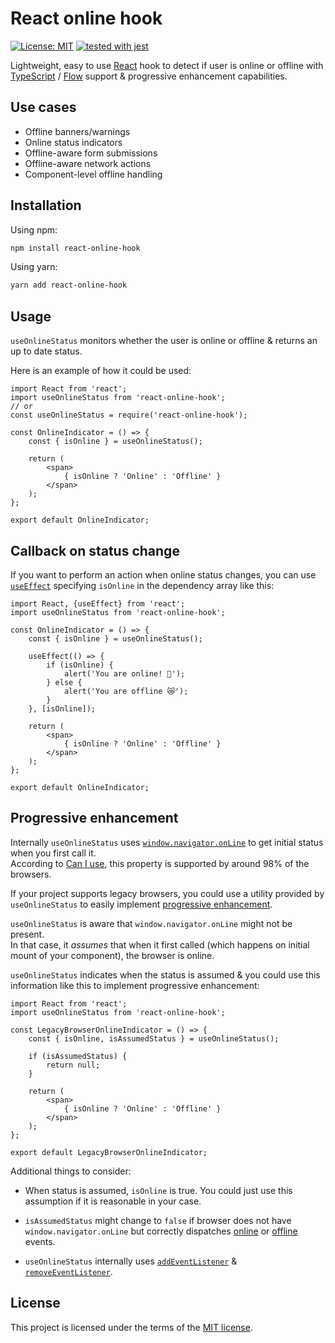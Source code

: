 # React online hook
[![License: MIT](https://img.shields.io/badge/License-MIT-yellow.svg)](https://github.com/Uzwername/react-online-hook/blob/master/LICENSE)
[![tested with jest](https://img.shields.io/badge/tested_with-jest-99424f.svg)](https://github.com/facebook/jest)

Lightweight, easy to use [React](https://reactjs.org/) hook to detect if user is online or offline with [TypeScript](https://www.typescriptlang.org/) / [Flow](https://flow.org/) support & progressive enhancement capabilities.

## Use cases

+ Offline banners/warnings
+ Online status indicators
+ Offline-aware form submissions
+ Offline-aware network actions
+ Component-level offline handling

## Installation

Using npm:

```bash
npm install react-online-hook
```

Using yarn:

```bash
yarn add react-online-hook
```

## Usage

`useOnlineStatus` monitors whether the user is online or offline & returns an up to date status.

Here is an example of how it could be used:

```JSX
import React from 'react';
import useOnlineStatus from 'react-online-hook';
// or
const useOnlineStatus = require('react-online-hook');

const OnlineIndicator = () => {
    const { isOnline } = useOnlineStatus();

    return (
        <span>
            { isOnline ? 'Online' : 'Offline' }
        </span>
    );
};

export default OnlineIndicator;
```

## Callback on status change

If you want to perform an action when online status changes, you can use [`useEffect`](https://reactjs.org/docs/hooks-reference.html#useeffect) specifying `isOnline` in the dependency array like this:

```JSX
import React, {useEffect} from 'react';
import useOnlineStatus from 'react-online-hook';

const OnlineIndicator = () => {
    const { isOnline } = useOnlineStatus();

    useEffect(() => {
        if (isOnline) {
            alert('You are online! 🚀');
        } else {
            alert('You are offline 😿');
        }
    }, [isOnline]);

    return (
        <span>
            { isOnline ? 'Online' : 'Offline' }
        </span>
    );
};

export default OnlineIndicator;
```

## Progressive enhancement

Internally `useOnlineStatus` uses [`window.navigator.onLine`](https://developer.mozilla.org/en-US/docs/Web/API/NavigatorOnLine/onLine) to get initial status when you first call it.
<br>
According to [Can I use](https://caniuse.com/#search=navigator.onLine), this property is supported by around 98% of the browsers.

If your project supports legacy browsers, you could use a utility provided by `useOnlineStatus` to easily implement [progressive enhancement](https://developer.mozilla.org/en-US/docs/Glossary/Progressive_Enhancement).

`useOnlineStatus` is aware that `window.navigator.onLine` might not be present.
<br>
In that case, it _assumes_ that when it first called (which happens on initial mount of your component), the browser is online.

`useOnlineStatus` indicates when the status is assumed & you could use this information like this to implement progressive enhancement:

```JSX
import React from 'react';
import useOnlineStatus from 'react-online-hook';

const LegacyBrowserOnlineIndicator = () => {
    const { isOnline, isAssumedStatus } = useOnlineStatus();

    if (isAssumedStatus) {
        return null;
    }

    return (
        <span>
            { isOnline ? 'Online' : 'Offline' }
        </span>
    );
};

export default LegacyBrowserOnlineIndicator;
```

Additional things to consider:

+ When status is assumed, `isOnline` is true. You could just use this assumption if it is reasonable in your case.

+ `isAssumedStatus` might change to `false` if browser does not have `window.navigator.onLine` but correctly dispatches [online](https://developer.mozilla.org/en-US/docs/Web/API/Window/online_event) or [offline](https://developer.mozilla.org/en-US/docs/Web/API/Window/offline_event) events.

+ `useOnlineStatus` internally uses [`addEventListener`](https://developer.mozilla.org/es/docs/Web/API/EventTarget/addEventListener) & [`removeEventListener`](https://developer.mozilla.org/es/docs/Web/API/EventTarget/removeEventListener).

## License

This project is licensed under the terms of the [MIT license](https://github.com/Uzwername/react-online-hook/blob/master/LICENSE).